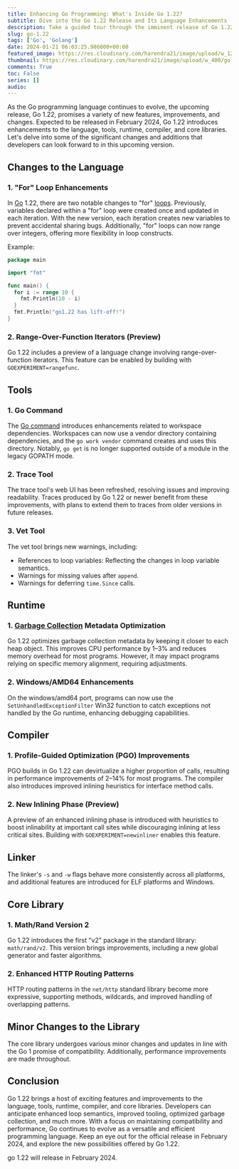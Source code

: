 ```yaml
---
title: Enhancing Go Programming: What's Inside Go 1.22?
subtitle: Dive into the Go 1.22 Release and Its Language Enhancements
description: Take a guided tour through the imminent release of Go 1.22, uncovering the language's new capabilities and improvements that promise to shape the future of Go programming.
slug: go-1.22
tags: ['Go', 'Golang']
date: 2024-01-21 06:03:25.986000+00:00
featured_image: https://res.cloudinary.com/harendra21/image/upload/w_1200/golangwithexample/Go_1.22_algbxq.png
thumbnail: https://res.cloudinary.com/harendra21/image/upload/w_400/golangwithexample/Go_1.22_algbxq.png
comments: True
toc: False
series: []
audio: 
---
```

As the Go programming language continues to evolve, the upcoming release, Go 1.22, promises a variety of new features, improvements, and changes. Expected to be released in February 2024, Go 1.22 introduces enhancements to the language, tools, runtime, compiler, and core libraries. Let's delve into some of the significant changes and additions that developers can look forward to in this upcoming version.

## Changes to the Language

### 1. "For" Loop Enhancements

In [Go](https://go.dev/) 1.22, there are two notable changes to "for" [loops](https://golang.withcodeexample.com/blog/golang-for-loop/). Previously, variables declared within a "for" loop were created once and updated in each iteration. With the new version, each iteration creates new variables to prevent accidental sharing bugs. Additionally, "for" loops can now range over integers, offering more flexibility in loop constructs.

Example:

```go
package main

import "fmt"

func main() {
  for i := range 10 {
    fmt.Println(10 - i)
  }
  fmt.Println("go1.22 has lift-off!")
}
```

### 2. Range-Over-Function Iterators (Preview)

Go 1.22 includes a preview of a language change involving range-over-function iterators. This feature can be enabled by building with `GOEXPERIMENT=rangefunc`.

## Tools

### 1. Go Command

The [Go command](https://pkg.go.dev/cmd/go) introduces enhancements related to workspace dependencies. Workspaces can now use a vendor directory containing dependencies, and the `go work vendor` command creates and uses this directory. Notably, `go get` is no longer supported outside of a module in the legacy GOPATH mode.

### 2. Trace Tool

The trace tool's web UI has been refreshed, resolving issues and improving readability. Traces produced by Go 1.22 or newer benefit from these improvements, with plans to extend them to traces from older versions in future releases.

### 3. Vet Tool

The vet tool brings new warnings, including:

- References to loop variables: Reflecting the changes in loop variable semantics.
- Warnings for missing values after `append`.
- Warnings for deferring `time.Since` calls.

## Runtime

### 1. [Garbage Collection](https://golang.withcodeexample.com/blog/golang-garbage-collection-memory-mastery/) Metadata Optimization

Go 1.22 optimizes garbage collection metadata by keeping it closer to each heap object. This improves CPU performance by 1–3% and reduces memory overhead for most programs. However, it may impact programs relying on specific memory alignment, requiring adjustments.

### 2. Windows/AMD64 Enhancements

On the windows/amd64 port, programs can now use the `SetUnhandledExceptionFilter` Win32 function to catch exceptions not handled by the Go runtime, enhancing debugging capabilities.

## Compiler

### 1. Profile-Guided Optimization (PGO) Improvements

PGO builds in Go 1.22 can devirtualize a higher proportion of calls, resulting in performance improvements of 2–14% for most programs. The compiler also introduces improved inlining heuristics for interface method calls.

### 2. New Inlining Phase (Preview)

A preview of an enhanced inlining phase is introduced with heuristics to boost inlinability at important call sites while discouraging inlining at less critical sites. Building with `GOEXPERIMENT=newinliner` enables this feature.

## Linker

The linker's `-s` and `-w` flags behave more consistently across all platforms, and additional features are introduced for ELF platforms and Windows.

## Core Library

### 1. Math/Rand Version 2

Go 1.22 introduces the first "v2" package in the standard library: `math/rand/v2`. This version brings improvements, including a new global generator and faster algorithms.

### 2. Enhanced HTTP Routing Patterns

HTTP routing patterns in the `net/http` standard library become more expressive, supporting methods, wildcards, and improved handling of overlapping patterns.

## Minor Changes to the Library

The core library undergoes various minor changes and updates in line with the Go 1 promise of compatibility. Additionally, performance improvements are made throughout.

## Conclusion

Go 1.22 brings a host of exciting features and improvements to the language, tools, runtime, compiler, and core libraries. Developers can anticipate enhanced loop semantics, improved tooling, optimized garbage collection, and much more. With a focus on maintaining compatibility and performance, Go continues to evolve as a versatile and efficient programming language. Keep an eye out for the official release in February 2024, and explore the new possibilities offered by Go 1.22.

go 1.22 will release in February 2024.